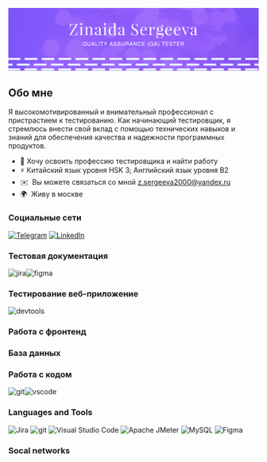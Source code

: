 ![Header](https://github.com/z-sergeeva/z-sergeeva/blob/main/pic/Снимок%20экрана%202023-10-29%20в%2018.14.07.png)

Обо мне 
-------  
Я высокомотивированный и внимательный профессионал с пристрастием к тестированию. Как начинающий тестировщик, я стремлюсь внести свой вклад с помощью технических навыков и знаний для обеспечения качества и надежности программных продуктов.  
* 🧠  Хочу освоить профессию тестировщика и найти работу
* ⚡   Китайский язык уровня HSK 3; Английский язык уровня B2  
* ✉️  Вы можете связаться со мной [z.sergeeva2000@yandex.ru](mailto:z.sergeeva2000@yandex.ru)
* 🌍  Живу в москве

### Социальные сети
[![Telegram](https://img.shields.io/badge/-Telegram-090909?style=for-the-badge&logo=telegram&logoColor=27A0D9)]()
[![LinkedIn](https://img.shields.io/badge/-LinkedIn-090909?style=for-the-badge&logo=linkedin&logoColor=007BB6)]()

### Тестовая документация 
<img src="https://cdn.jsdelivr.net/gh/devicons/devicon/icons/jira/jira-original.svg" title="jira" alt="jira" width="40" height="40"/><img src="https://cdn.jsdelivr.net/gh/devicons/devicon/icons/figma/figma-original.svg" title="figma" alt="figma" width="40" height="40"/>

### Тестирование веб-приложение
<img src="https://d33wubrfki0l68.cloudfront.net/38b5c953a4667366685d55db55d057c86db1fc54/a0fdc/static/acae6b24d940347661ca901ea07f47c1/chrome-dev-logo-icon.png" title="devtools" alt="devtools" width="40" height="40"/>

### Работа с фронтенд

### База данных

### Работа с кодом
<img src="https://cdn.jsdelivr.net/gh/devicons/devicon/icons/git/git-original.svg" title="git" alt="git" width="40" height="40"/><img src="https://cdn.jsdelivr.net/gh/devicons/devicon/icons/vscode/vscode-original.svg" title="vscode" alt="vscode" width="40" height="40"/>

 

### Languages and Tools
![Jira](https://img.shields.io/badge/-jira-090909?style=for-the-badge&logo=jira&logoColor=47C5FB)
![git](https://img.shields.io/badge/-git-090909?style=for-the-badge&logo=git&logoColor=47C5FB)
![Visual Studio Code](https://img.shields.io/badge/-VisualStudioCode-090909?style=for-the-badge&logo=Visual-Studio-Code&logoColor=47C5FB)
![Apache JMeter](https://img.shields.io/badge/-ApacheJMeter-090909?style=for-the-badge&logo=Apache-JMeter&logoColor=47C5FB)
![MySQL](https://img.shields.io/badge/-mysql-090909?style=for-the-badge&logo=mysql&logoColor=47C5FB)
![Figma](https://img.shields.io/badge/-figma-090909?style=for-the-badge&logo=figma&logoColor=47C5FB)
### Socal networks

